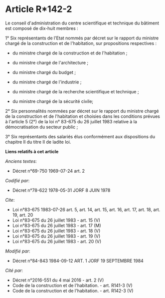 # Article R*142-2

Le conseil d'administration du centre scientifique et technique du bâtiment est composé de dix-huit membres :

1° Six représentants de l'Etat nommés par décret sur le rapport du ministre chargé de la construction et de l'habitation, sur
propositions respectives :

- du ministre chargé de la construction et de l'habitation ;

- du ministre chargé de l'architecture ;

- du ministre chargé du budget ;

- du ministre chargé de l'industrie ;

- du ministre chargé de la recherche scientifique et technique ;

- du ministre chargé de la sécurité civile;

2° Six personnalités nommées par décret sur le rapport du ministre chargé de la construction et de l'habitation et choisies
dans les conditions prévues à l'article 5 (2°) de la loi n° 83-675 du 26 juillet 1983 relative à la démocratisation du
secteur public ;

3° Six représentants des salariés élus conformément aux dispositions du chapitre II du titre II de ladite loi.

**Liens relatifs à cet article**

_Anciens textes_:

  - Décret n°69-750 1969-07-24 art. 2

_Codifié par_:

  - Décret n°78-622 1978-05-31 JORF 8 JUIN 1978

_Cite_:

  - Loi n°83-675 1983-07-26 art. 5, art. 14, art. 15, art. 16, art. 17, art. 18, art. 19, art. 20
  - Loi n°83-675 du 26 juillet 1983 - art. 15 (V)
  - Loi n°83-675 du 26 juillet 1983 - art. 17 (M)
  - Loi n°83-675 du 26 juillet 1983 - art. 18 (V)
  - Loi n°83-675 du 26 juillet 1983 - art. 19 (V)
  - Loi n°83-675 du 26 juillet 1983 - art. 20 (V)

_Modifié par_:

  - Décret n°84-843 1984-09-12 ART. 1 JORF 19 SEPTEMBRE 1984

_Cité par_:

  - Décret n°2016-551 du 4 mai 2016 - art. 2 (V)
  - Code de la construction et de l'habitation. - art. R141-3 (V)
  - Code de la construction et de l'habitation. - art. R142-3 (V)
